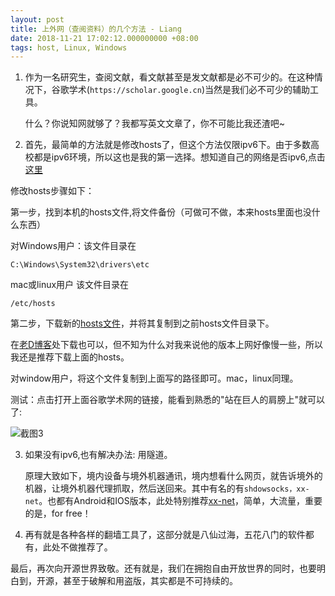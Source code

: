 ```yaml
---
layout: post
title: 上外网（查阅资料）的几个方法 - Liang
date: 2018-11-21 17:02:12.000000000 +08:00
tags: host, Linux, Windows
---
```


1. 作为一名研究生，查阅文献，看文献甚至是发文献都是必不可少的。在这种情况下，谷歌学术(`https://scholar.google.cn`)当然是我们必不可少的辅助工具。
	
	什么？你说知网就够了？我都写英文文章了，你不可能比我还渣吧~

2. 首先，最简单的方法就是修改hosts了，但这个方法仅限ipv6下。由于多数高校都是ipv6环境，所以这也是我的第一选择。想知道自己的网络是否ipv6,点击[这里](http://test-ipv6.com/)

修改hosts步骤如下：

第一步，找到本机的hosts文件,将文件备份（可做可不做，本来hosts里面也没什么东西）

对Windows用户：该文件目录在

    C:\Windows\System32\drivers\etc  

	 
mac或linux用户
该文件目录在

    /etc/hosts

第二步，下载新的[hosts文件](https://github.com/lennylxx/ipv6-hosts/blob/master/hosts)，并将其复制到之前hosts文件目录下。

在[老D博客](https://laod.cn/hosts/)处下载也可以，但不知为什么对我来说他的版本上网好像慢一些，所以我还是推荐下载上面的hosts。

对window用户，将这个文件复制到上面写的路径即可。mac，linux同理。

测试：点击打开上面谷歌学术网的链接，能看到熟悉的"站在巨人的肩膀上"就可以了:

![截图3](https://github.com/garyliang07/garyliang07.github.io/raw/master/assets/images/screen3.png)


3. 如果没有ipv6,也有解决办法: 用隧道。

	原理大致如下，境内设备与境外机器通讯，境内想看什么网页，就告诉境外的机器，让境外机器代理抓取，然后送回来。其中有名的有`shdowsocks，xx-net`。也都有Android和IOS版本，此处特别推荐[xx-net](https://github.com/XX-net/XX-Net)，简单，大流量，重要的是，for free！

4. 再有就是各种各样的翻墙工具了，这部分就是八仙过海，五花八门的软件都有，此处不做推荐了。

最后，再次向开源世界致敬。还有就是，我们在拥抱自由开放世界的同时，也要明白到，开源，甚至于破解和用盗版，其实都是不可持续的。



